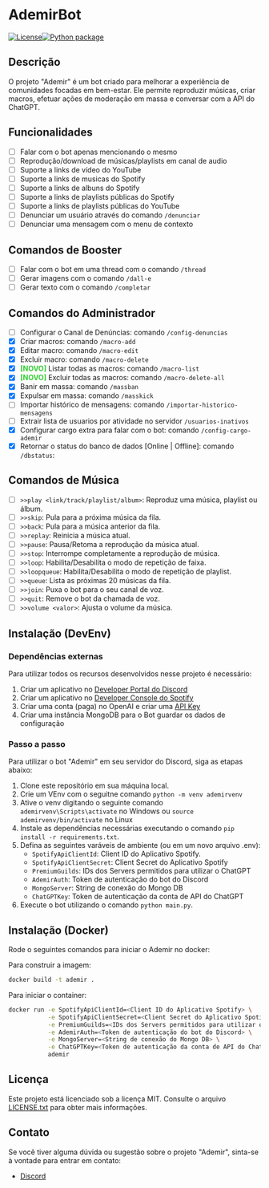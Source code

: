 # AdemirBot

[![License](https://img.shields.io/badge/license-MIT-blue.svg)](https://opensource.org/licenses/MIT)[![Python package](https://github.com/welldtr/AdemirBotNext/actions/workflows/python-package.yml/badge.svg)](https://github.com/welldtr/AdemirBotNext/actions/workflows/python-package.yml)

## Descrição
O projeto "Ademir" é um bot criado para melhorar a experiência de comunidades focadas em bem-estar. Ele permite reproduzir músicas, criar macros, efetuar ações de moderação em massa e conversar com a API do ChatGPT.

## Funcionalidades
- [ ] Falar com o bot apenas mencionando o mesmo
- [ ] Reprodução/download de músicas/playlists em canal de audio
- [ ] Suporte a links de vídeo do YouTube
- [ ] Suporte a links de musicas do Spotify
- [ ] Suporte a links de albuns do Spotify
- [ ] Suporte a links de playlists públicas do Spotify
- [ ] Suporte a links de playlists públicas do YouTube
- [ ] Denunciar um usuário através do comando `/denunciar`
- [ ] Denunciar uma mensagem com o menu de contexto

## Comandos de Booster
- [ ] Falar com o bot em uma thread com o comando `/thread`
- [ ] Gerar imagens com o comando `/dall-e`
- [ ] Gerar texto com o comando `/completar`

## Comandos do Administrador
- [ ] Configurar o Canal de Denúncias: comando `/config-denuncias`
- [x] Criar macros: comando `/macro-add`
- [x] Editar macro: comando `/macro-edit`
- [x] Excluir macro: comando `/macro-delete`
- [x]  <b style="color:limegreen">[NOVO]</b> Listar todas as macros: comando `/macro-list`
- [x] <b style="color:limegreen">[NOVO]</b> Excluir todas as macros: comando `/macro-delete-all`
- [x] Banir em massa: comando `/massban`
- [x] Expulsar em massa: comando `/masskick`
- [ ] Importar histórico de mensagens: comando `/importar-historico-mensagens`
- [ ] Extrair lista de usuarios por atividade no servidor `/usuarios-inativos`
- [x] Configurar cargo extra para falar com o bot: comando `/config-cargo-ademir`
- [x] Retornar o status do banco de dados [Online | Offline]: comando `/dbstatus`:

## Comandos de Música
- [ ] `>>play <link/track/playlist/album>`: Reproduz uma música, playlist ou álbum.
- [ ] `>>skip`: Pula para a próxima música da fila.
- [ ] `>>back`: Pula para a música anterior da fila.
- [ ] `>>replay`: Reinicia a música atual.
- [ ] `>>pause`: Pausa/Retoma a reprodução da música atual.
- [ ] `>>stop`: Interrompe completamente a reprodução de música.
- [ ] `>>loop`: Habilita/Desabilita o modo de repetição de faixa.
- [ ] `>>loopqueue`: Habilita/Desabilita o modo de repetição de playlist.
- [ ] `>>queue`: Lista as próximas 20 músicas da fila.
- [ ] `>>join`: Puxa o bot para o seu canal de voz.
- [ ] `>>quit`: Remove o bot da chamada de voz.
- [ ] `>>volume <valor>`: Ajusta o volume da música.

## Instalação (DevEnv)

### Dependências externas
Para utilizar todos os recursos desenvolvidos nesse projeto é necessário:
1. Criar um aplicativo no [Developer Portal do Discord](https://discord.com/developers/docs/getting-started)
2. Criar um aplicativo no [Developer Console do Spotify](https://developer.spotify.com/documentation/web-api/tutorials/getting-started)
3. Criar uma conta (paga) no OpenAI e criar uma [API Key](https://platform.openai.com/account/api-keys)
4. Criar uma instância MongoDB para o Bot guardar os dados de configuração

### Passo a passo
Para utilizar o bot "Ademir" em seu servidor do Discord, siga as etapas abaixo:
1. Clone este repositório em sua máquina local.
2. Crie um VEnv com o seguitne comando `python -m venv ademirvenv`
3. Ative o venv digitando o seguinte comando `ademirvenv\Scripts\activate` no Windows ou `source ademirvenv/bin/activate` no Linux
4. Instale as dependências necessárias executando o comando `pip install -r requirements.txt`.
5. Defina as seguintes varáveis de ambiente (ou em um novo arquivo .env):
   - `SpotifyApiClientId`: Client ID do Aplicativo Spotify.
   - `SpotifyApiClientSecret`: Client Secret do Aplicativo Spotify
   - `PremiumGuilds`: IDs dos Servers permitidos para utilizar o ChatGPT
   - `AdemirAuth`: Token de autenticação do bot do Discord
   - `MongoServer`: String de conexão do Mongo DB
   - `ChatGPTKey`: Token de autenticação da conta de API do ChatGPT
6. Execute o bot utilizando o comando `python main.py`.

## Instalação (Docker)
Rode o seguintes comandos para iniciar o Ademir no docker:

Para construir a imagem:
```sh
docker build -t ademir .
```

Para iniciar o container:
```sh
docker run -e SpotifyApiClientId=<Client ID do Aplicativo Spotify> \
           -e SpotifyApiClientSecret=<Client Secret do Aplicativo Spotify> \
           -e PremiumGuilds=<IDs dos Servers permitidos para utilizar o ChatGPT> \
           -e AdemirAuth=<Token de autenticação do bot do Discord> \
           -e MongoServer=<String de conexão do Mongo DB> \
           -e ChatGPTKey=<Token de autenticação da conta de API do ChatGPT> \
           ademir
```

## Licença
Este projeto está licenciado sob a licença MIT. Consulte o arquivo [LICENSE.txt](LICENSE.txt) para obter mais informações.

## Contato
Se você tiver alguma dúvida ou sugestão sobre o projeto "Ademir", sinta-se à vontade para entrar em contato:
- [Discord](https://discord.gg/invite/Q6fQrf5jWX)
